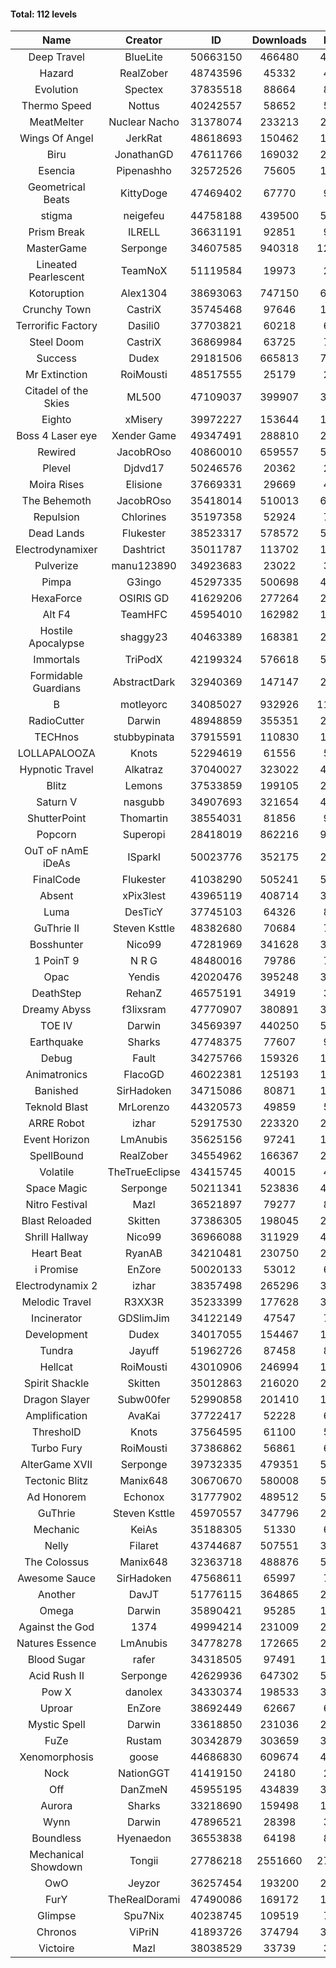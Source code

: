 #### Total: 112 levels

| Name | Creator | ID | Downloads | Likes |
|:---:|:---:|:---:|:---:|:---:|
| Deep Travel | BlueLite | 50663150 | 466480 | 41981
| Hazard | RealZober | 48743596 | 45332 | 4993
| Evolution | Spectex | 37835518 | 88664 | 8928
| Thermo Speed | Nottus | 40242557 | 58652 | 5465
| MeatMelter | Nuclear Nacho | 31378074 | 233213 | 24776
| Wings Of Angel | JerkRat | 48618693 | 150462 | 16115
| Biru | JonathanGD | 47611766 | 169032 | 25631
| Esencia | Pipenashho | 32572526 | 75605 | 10972
| Geometrical Beats | KittyDoge | 47469402 | 67770 | 9066
| stigma | neigefeu | 44758188 | 439500 | 50932
| Prism Break | ILRELL | 36631191 | 92851 | 9823
| MasterGame | Serponge | 34607585 | 940318 | 123577
| Lineated Pearlescent | TeamNoX | 51119584 | 19973 | 2569
| Kotoruption | Alex1304 | 38693063 | 747150 | 66766
| Crunchy Town | CastriX | 35745468 | 97646 | 13608
| Terrorific Factory | Dasili0 | 37703821 | 60218 | 6190
| Steel Doom | CastriX | 36869984 | 63725 | 7819
| Success | Dudex | 29181506 | 665813 | 76383
| Mr Extinction | RoiMousti | 48517555 | 25179 | 2912
| Citadel of the Skies | ML500 | 47109037 | 399907 | 31755
| Eighto | xMisery | 39972227 | 153644 | 13564
| Boss 4 Laser eye | Xender Game | 49347491 | 288810 | 25708
| Rewired | JacobROso | 40860010 | 659557 | 50561
| Plevel | Djdvd17 | 50246576 | 20362 | 2529
| Moira Rises | Elisione | 37669331 | 29669 | 4506
| The Behemoth | JacobROso | 35418014 | 510013 | 60203
| Repulsion | Chlorines | 35197358 | 52924 | 7060
| Dead Lands | Flukester | 38523317 | 578572 | 59173
| Electrodynamixer | Dashtrict | 35011787 | 113702 | 16347
| Pulverize | manu123890 | 34923683 | 23022 | 3669
| Pimpa | G3ingo | 45297335 | 500698 | 41714
| HexaForce | OSIRIS GD | 41629206 | 277264 | 21888
| Alt F4 | TeamHFC | 45954010 | 162982 | 13620
| Hostile Apocalypse | shaggy23 | 40463389 | 168381 | 25316
| Immortals | TriPodX | 42199324 | 576618 | 50911
| Formidable Guardians | AbstractDark | 32940369 | 147147 | 21364
| B | motleyorc | 34085027 | 932926 | 117323
| RadioCutter | Darwin | 48948859 | 355351 | 25259
| TECHnos | stubbypinata | 37915591 | 110830 | 12839
| LOLLAPALOOZA | Knots | 52294619 | 61556 | 5950
| Hypnotic Travel | Alkatraz | 37040027 | 323022 | 45800
| Blitz | Lemons | 37533859 | 199105 | 24286
| Saturn V | nasgubb | 34907693 | 321654 | 40313
| ShutterPoint | Thomartin | 38554031 | 81856 | 9409
| Popcorn | Superopi | 28418019 | 862216 | 96976
| OuT oF nAmE iDeAs | ISparkI | 50023776 | 352175 | 27560
| FinalCode | Flukester | 41038290 | 505241 | 50052
| Absent | xPix3lest | 43965119 | 408714 | 31628
| Luma | DesTicY | 37745103 | 64326 | 8171
| GuThrie II | Steven Ksttle | 48382680 | 70684 | 7309
| Bosshunter | Nico99 | 47281969 | 341628 | 31242
| 1 PoinT 9 | N R G | 48480016 | 79786 | 7924
| Opac | Yendis | 42020476 | 395248 | 38998
| DeathStep | RehanZ | 46575191 | 34919 | 3972
| Dreamy Abyss | f3lixsram | 47770907 | 380891 | 30187
| TOE IV | Darwin | 34569397 | 440250 | 52778
| Earthquake  | Sharks | 47748375 | 77607 | 9476
| Debug | Fault | 34275766 | 159326 | 19801
| Animatronics | FlacoGD | 46022381 | 125193 | 12991
| Banished | SirHadoken | 34715086 | 80871 | 10320
| Teknold Blast | MrLorenzo | 44320573 | 49859 | 5011
| ARRE Robot | izhar | 52917530 | 223320 | 22675
| Event Horizon | LmAnubis | 35625156 | 97241 | 11949
| SpellBound | RealZober | 34554962 | 166367 | 22528
| Volatile | TheTrueEclipse | 43415745 | 40015 | 4081
| Space Magic | Serponge | 50211341 | 523836 | 44344
| Nitro Festival | Mazl | 36521897 | 79277 | 8445
| Blast Reloaded | Skitten | 37386305 | 198045 | 21727
| Shrill Hallway | Nico99 | 36966088 | 311929 | 42135
| Heart Beat | RyanAB | 34210481 | 230750 | 28710
| i Promise | EnZore | 50020133 | 53012 | 6228
| Electrodynamix 2 | izhar | 38357498 | 265296 | 32324
| Melodic Travel | R3XX3R | 35233399 | 177628 | 30420
| Incinerator | GDSlimJim | 34122149 | 47547 | 7210
| Development | Dudex | 34017055 | 154467 | 17746
| Tundra | Jayuff | 51962726 | 87458 | 8747
| Hellcat | RoiMousti | 43010906 | 246994 | 17906
| Spirit Shackle | Skitten | 35012863 | 216020 | 28987
| Dragon Slayer | Subw00fer | 52990858 | 201410 | 16286
| Amplification | AvaKai | 37722417 | 52228 | 6381
| ThresholD | Knots | 37564595 | 61100 | 5353
| Turbo Fury | RoiMousti | 37386862 | 56861 | 6644
| AlterGame XVII | Serponge | 39732335 | 479351 | 51138
| Tectonic Blitz | Manix648 | 30670670 | 580008 | 59405
| Ad Honorem | Echonox | 31777902 | 489512 | 50286
| GuThrie | Steven Ksttle | 45970557 | 347796 | 26455
| Mechanic | KeiAs | 35188305 | 51330 | 6416
| Nelly | Filaret | 43744687 | 507551 | 35632
| The Colossus | Manix648 | 32363718 | 488876 | 52275
| Awesome Sauce | SirHadoken | 47568611 | 65997 | 7661
| Another | DavJT | 51776115 | 364865 | 27707
| Omega | Darwin | 35890421 | 95285 | 11942
| Against the God | 1374 | 49994214 | 231009 | 23276
| Natures Essence | LmAnubis | 34778278 | 172665 | 22635
| Blood Sugar | rafer | 34318505 | 97491 | 12627
| Acid Rush II | Serponge | 42629936 | 647302 | 54505
| Pow X | danolex | 34330374 | 198533 | 30469
| Uproar | EnZore | 38692449 | 62667 | 6075
| Mystic Spell | Darwin | 33618850 | 231036 | 26222
| FuZe | Rustam | 30342879 | 303659 | 30737
| Xenomorphosis | goose | 44686830 | 609674 | 44870
| Nock | NationGGT | 41419150 | 24180 | 2945
| Off | DanZmeN | 45955195 | 434839 | 37579
| Aurora | Sharks | 33218690 | 159498 | 16836
| Wynn | Darwin | 47896521 | 28398 | 3577
| Boundless | Hyenaedon | 36553838 | 64198 | 8102
| Mechanical Showdown | Tongii | 27786218 | 2551660 | 273933
| OwO | Jeyzor | 36257454 | 193200 | 20775
| FurY | TheRealDorami | 47490086 | 169172 | 18221
| Glimpse | Spu7Nix | 40238745 | 109519 | 7608
| Chronos | ViPriN | 41893726 | 374794 | 34008
| Victoire | Mazl | 38038529 | 33739 | 3665

